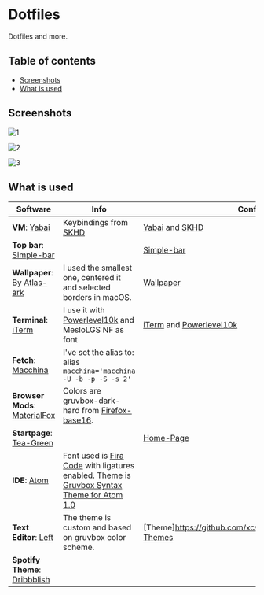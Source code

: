 # Dotfiles
Dotfiles and more.

## Table of contents

- [Screenshots](#screenshots)
- [What is used](#what-is-used)

## Screenshots

![1](https://raw.githubusercontent.com/xcvzn/dotfiles/main/screenshots/1.png)

![2](https://raw.githubusercontent.com/xcvzn/dotfiles/main/screenshots/2.png)

![3](https://raw.githubusercontent.com/xcvzn/dotfiles/main/screenshots/3.png)


## What is used

| Software                                                                                                     	| Info                                                                                                                                                                            	| Config                                                                                                                                            	|
|--------------------------------------------------------------------------------------------------------------	|---------------------------------------------------------------------------------------------------------------------------------------------------------------------------------	|---------------------------------------------------------------------------------------------------------------------------------------------------	|
| **VM**: [Yabai](https://github.com/koekeishiya/yabai)                                                        	| Keybindings from [SKHD](https://github.com/koekeishiya/skhd)                                                                                                                     	| [Yabai](https://github.com/xcvzn/dotfiles/tree/main/.config/yabai) and [SKHD](https://github.com/xcvzn/dotfiles/tree/main/.config/skhd)           	|
| **Top bar**: [Simple-bar](https://github.com/Jean-Tinland/simple-bar)                                        	|                                                                                                                                                                                 	| [Simple-bar](https://github.com/xcvzn/simple-bar)                                                                                                 	|
| **Wallpaper**: By [Atlas-ark](https://www.reddit.com/user/atlas-ark/)                                        	| I used the smallest one, centered it and selected borders in macOS.                                                                                                             	| [Wallpaper](https://github.com/xcvzn/dotfiles/tree/main/wallpapers/gruvbox/gruvbox-abstract/borderless/light)                                     	|
| **Terminal**: [iTerm](https://iterm2.com/)                                                                   	| I use it with [Powerlevel10k](https://github.com/romkatv/powerlevel10k) and MesloLGS NF as font                                                                                 	| [iTerm](https://github.com/xcvzn/dotfiles/blob/main/iterm-config.json) and [Powerlevel10k](https://github.com/xcvzn/dotfiles/blob/main/.p10k.zsh) 	|
| **Fetch**: [Macchina](https://github.com/grtcdr/macchina)                                                    	| I've set the alias to: alias `macchina='macchina -U -b -p -S -s 2'`                                                                                                            	|                                                                                                                                                   	|
| **Browser Mods**: [MaterialFox](https://github.com/muckSponge/MaterialFox)                                   	| Colors are gruvbox-dark-hard from [Firefox-base16](https://github.com/TeddyDD/firefox-base16).                                                                                  	|                                                                                                                                                   	|
| **Startpage**: [Tea-Green](https://github.com/sadparadiseinhell/tea-green)                                   	|                                                                                                                                                                                 	| [Home-Page](https://github.com/xcvzn/Home-Page)                                                                                                   	|
| **IDE**: [Atom](https://github.com/atom/atom)                                                                	| Font used is [Fira Code](https://github.com/tonsky/FiraCode) with ligatures enabled. Theme is [Gruvbox Syntax Theme for Atom 1.0](https://github.com/caleb/gruvbox-syntax-atom) 	|                                                                                                                                                   	|
| **Text Editor**: [Left](https://github.com/hundredrabbits/left)                                              	| The theme is custom and based on gruvbox color scheme.                                                                                                                          	| [Theme]https://github.com/xcvzn/dotfiles/tree/main/Left-Themes                                                                                    	|
| **Spotify Theme**: [Dribbblish](https://github.com/morpheusthewhite/spicetify-themes/tree/master/Dribbblish) 	|                                                                                                                                                                                 	|                                                                                                                                                   	|
